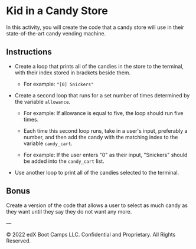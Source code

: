# Kid in a Candy Store

In this activity, you will create the code that a candy store will use in their state-of-the-art candy vending machine.

## Instructions

* Create a loop that prints all of the candies in the store to the terminal, with their index stored in brackets beside them.

    * For example: `"[0] Snickers"`

* Create a second loop that runs for a set number of times determined by the variable `allowance`.

    * For example: If allowance is equal to five, the loop should run five times.

    * Each time this second loop runs, take in a user's input, preferably a number, and then add the candy with the matching index to the variable `candy_cart`.

    * For example: If the user enters "0" as their input, "Snickers" should be added into the `candy_cart` list.

* Use another loop to print all of the candies selected to the terminal.

## Bonus

Create a version of the code that allows a user to select as much candy as they want until they say they do not want any more.

—

© 2022 edX Boot Camps LLC. Confidential and Proprietary. All Rights Reserved.
